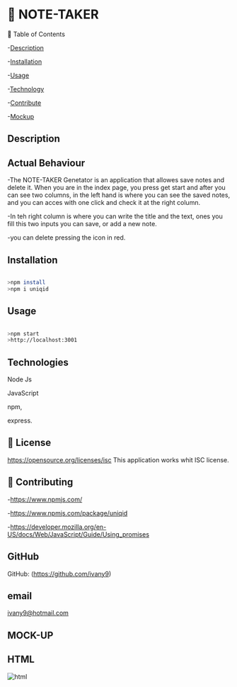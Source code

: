
# 🥇 NOTE-TAKER



🎫 Table of Contents

-[Description](#Description)

-[Installation](#Installation)

-[Usage](#usage)

-[Technology](#License)


-[Contribute](#Contribute)

-[Mockup](#mock-up)



##  Description
    
 ## Actual Behaviour
 -The NOTE-TAKER  Genetator is an  application that allowes save notes and delete it. When you are in the index page, you press   get start and after you can see two columns, in the left hand
 is where you can see the saved notes, and you can acces with one click and check it at the right column.

-In teh right column is where you can write the title and the text, ones you fill this two inputs you can save, or add a new note.

-you can delete pressing the icon in red.



## Installation

```bash

>npm install 
>npm i uniqid

```


## Usage

```bash

>npm start
>http://localhost:3001

```



## Technologies

 Node Js

 JavaScript

 npm,

 express.



## 🎎 License


 https://opensource.org/licenses/isc
This application works whit ISC license.

## 🎎 Contributing

-https://www.npmjs.com/

-https://www.npmjs.com/package/uniqid

-https://developer.mozilla.org/en-US/docs/Web/JavaScript/Guide/Using_promises



## GitHub

GitHub: (https://github.com/ivany9)

## email

 ivany9@hotmail.com



## MOCK-UP

       
  ##  HTML
   
![html](https://user-images.githubusercontent.com/83906297/130035339-9010eed1-c24d-461a-a8b3-39bbca1cb561.gif)

  

